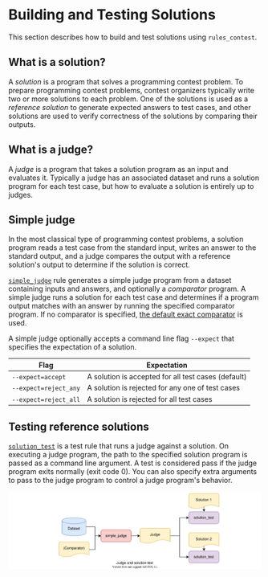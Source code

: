 # Building and Testing Solutions

This section describes how to build and test solutions using `rules_contest`.

## What is a solution?

A *solution* is a program that solves a programming contest problem.
To prepare programming contest problems, contest organizers typically write
two or more solutions to each problem. One of the solutions is used as
a *reference solution* to generate expected answers to test cases, and other
solutions are used to verify correctness of the solutions by comparing their
outputs.

## What is a judge?

A *judge* is a program that takes a solution program as an input and
evaluates it. Typically a judge has an associated dataset and runs a solution
program for each test case, but how to evaluate a solution is entirely up to
judges.

## Simple judge

In the most classical type of programming contest problems, a solution program
reads a test case from the standard input, writes an answer to the standard
output, and a judge compares the output with a reference solution's output to
determine if the solution is correct.

[`simple_judge`] rule generates a simple judge program from a dataset containing
inputs and answers, and optionally a *comparator* program. A simple judge runs
a solution for each test case and determines if a program output matches with
an answer by running the specified comparator program. If no comparator is
specified, [the default exact comparator] is used.

A simple judge optionally accepts a command line flag `--expect` that specifies
the expectation of a solution.

| Flag | Expectation |
| --- | --- |
| `--expect=accept` | A solution is accepted for all test cases (default) |
| `--expect=reject_any` | A solution is rejected for any one of test cases |
| `--expect=reject_all` | A solution is rejected for all test cases |

[`simple_judge`]: ../api/rules.html#simple-judge
[the default exact comparator]: ../api/targets.html#rules-contest-contest-fake-coverage-report-generator

## Testing reference solutions

[`solution_test`] is a test rule that runs a judge against a solution.
On executing a judge program, the path to the specified solution program is
passed as a command line argument. A test is considered pass if the judge
program exits normally (exit code 0). You can also specify extra arguments to
pass to the judge program to control a judge program's behavior.

![solution_test](../images/solution_test.svg)

[`solution_test`]: ../api/rules.html#solution-test
